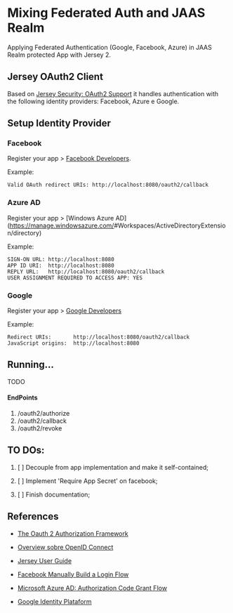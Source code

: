 # Mixing Federated Auth and JAAS Realm

Applying Federated Authentication (Google, Facebook, Azure) in JAAS Realm protected App with Jersey 2.

## Jersey OAuth2 Client

Based on [Jersey Security: OAuth2 Support](https://jersey.java.net/documentation/latest/user-guide.html#d0e12830) it handles authentication with the following identity providers: Facebook, Azure e Google.

## Setup Identity Provider

### Facebook

Register your app > [Facebook Developers](https://developers.facebook.com/apps).

Example: 
```
Valid OAuth redirect URIs: http://localhost:8080/oauth2/callback
```


### Azure AD

Register your app > [Windows Azure AD](https://manage.windowsazure.com/<your domain>#Workspaces/ActiveDirectoryExtension/directory)

Example:
```
SIGN-ON URL: http://localhost:8080
APP ID URI:  http://localhost:8080
REPLY URL:   http://localhost:8080/oauth2/callback
USER ASSIGNMENT REQUIRED TO ACCESS APP: YES
```


### Google

Register your app > [Google Developers](https://console.developers.google.com)

Example:
```
Redirect URIs:       http://localhost:8080/oauth2/callback
JavaScript origins:  http://localhost:8080
```


## Running...

TODO

#### EndPoints

1. /oauth2/authorize
2. /oauth2/callback
3. /oauth2/revoke


## TO DOs:

1. [ ] Decouple from app implementation and make it self-contained;
	
2. [ ] Implement 'Require App Secret' on facebook;

3. [ ] Finish documentation;


## References

- [The Oauth 2 Authorization Framework](https://tools.ietf.org/html/rfc6749)

- [Overview sobre OpenID Connect](http://openid.net/connect/)

- [Jersey User Guide](https://jersey.java.net/documentation/latest/user-guide.html)

- [Facebook Manually Build a Login Flow](https://developers.facebook.com/docs/facebook-login/manually-build-a-login-flow)

- [Microsoft Azure AD: Authorization Code Grant Flow](https://msdn.microsoft.com/en-us/library/azure/dn645542.aspx)

- [Google Identity Plataform](https://developers.google.com/identity/protocols/OpenIDConnect#accessingtheservice)

